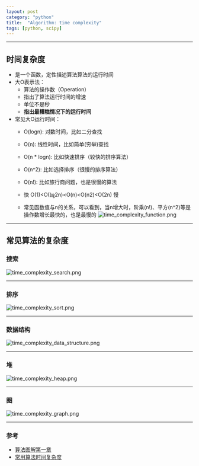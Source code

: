 ```yaml
---
layout: post
category: "python"
title:  "Algorithm: time complexity"
tags: [python, scipy]
---
```


---

## 时间复杂度

* 是一个函数，定性描述算法算法的运行时间
* 大O表示法：
	* 算法的操作数（Operation）
	* 指出了算法运行时间的增速
	* 单位不是秒
	* **指出最糟糕情况下的运行时间**
* 常见大O运行时间：
	* O(logn): 对数时间，比如二分查找
	* O(n): 线性时间，比如简单(穷举)查找
	* O(n * logn): 比如快速排序（较快的排序算法）
	* O(n^2): 比如选择排序（很慢的排序算法）
	* O(n!): 比如旅行商问题，也是很慢的算法
	* 快 O(1)<O(㏒2n)<O(n)<O(n2)<O(2n) 慢

	* 常见函数值与n的关系，可以看到，当n增大时，阶乘(n!)、平方(n^2)等是操作数增长最快的，也是最慢的 ![time_complexity_function.png](https://i.loli.net/2020/03/05/ocs9eZVSKRt8Qg6.png)

---

## 常见算法的复杂度

### 搜索

![time_complexity_search.png](https://i.loli.net/2020/03/05/5CkgHMhfKAlNLBX.png)

---

### 排序

![time_complexity_sort.png](https://i.loli.net/2020/03/05/wv2hJAgmU1X4YpH.png)

---

### 数据结构

![time_complexity_data_structure.png](https://i.loli.net/2020/03/05/utMx81zybJOHnNR.png)

---

### 堆

![time_complexity_heap.png](https://i.loli.net/2020/03/05/RWBybCjJfpNe1z3.png)

---

### 图

![time_complexity_graph.png](https://i.loli.net/2020/03/05/EyFteR6aqOrgkM9.png)

---

### 参考

* [算法图解第一章](https://github.com/egonSchiele/grokking_algorithms/tree/master/01_introduction_to_algorithms/python)
* [常用算法时间复杂度](https://blog.csdn.net/l975764577/article/details/39399077)